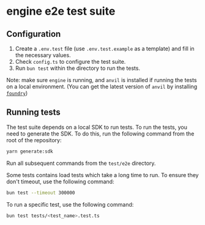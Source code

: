 # engine e2e test suite
## Configuration
1. Create a `.env.test` file (use `.env.test.example` as a template) and fill in the necessary values.
2. Check `config.ts` to configure the test suite.
3. Run `bun test` within the directory to run the tests.

Note: make sure `engine` is running, and `anvil` is installed if running the tests on a local environment. (You can get the latest version of `anvil` by installing [`foundry`](https://book.getfoundry.sh/getting-started/installation))

## Running tests
The test suite depends on a local SDK to run tests. To run the tests, you need to generate the SDK. To do this, run the following command from the root of the repository:

```bash
yarn generate:sdk
```
Run all subsequent commands from the `test/e2e` directory.

Some tests contains load tests which take a long time to run. To ensure they don't timeout, use the following command:

```bash
bun test --timeout 300000
```

To run a specific test, use the following command:

```bash
bun test tests/<test_name>.test.ts
```
